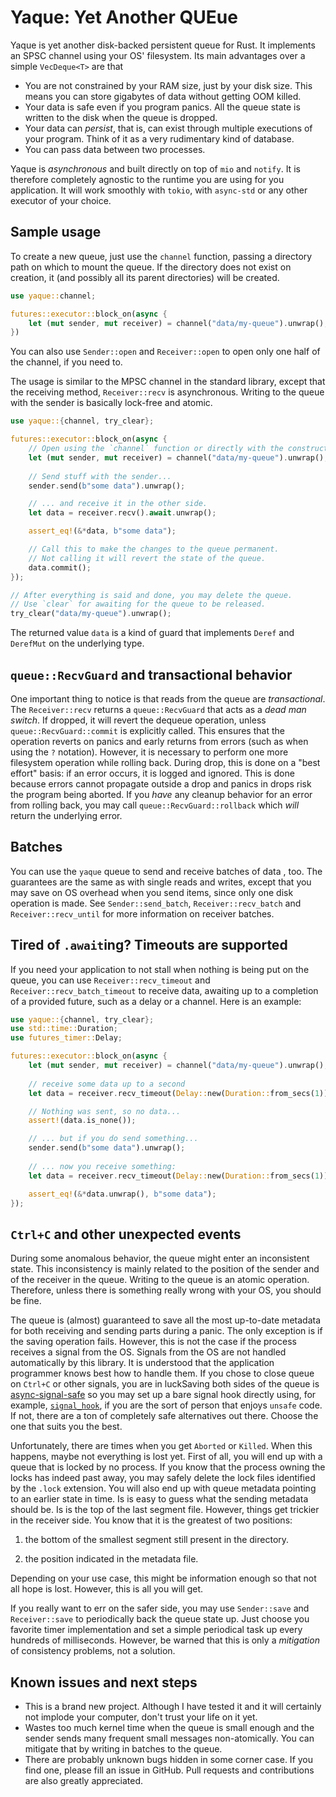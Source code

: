 # Yaque: Yet Another QUEue

Yaque is yet another disk-backed persistent queue for Rust. It implements
an SPSC channel using your OS' filesystem. Its main advantages over a simple
`VecDeque<T>` are that
* You are not constrained by your RAM size, just by your disk size. This
means you can store gigabytes of data without getting OOM killed.
* Your data is safe even if you program panics. All the queue state is
written to the disk when the queue is dropped.
* Your data can *persist*, that is, can exist through multiple executions
of your program. Think of it as a very rudimentary kind of database.
* You can pass data between two processes.

Yaque is _asynchronous_ and built directly on top of `mio` and `notify`.
It is therefore completely agnostic to the runtime you are using for you
application. It will work smoothly with `tokio`, with `async-std` or any
other executor of your choice.

## Sample usage

To create a new queue, just use the `channel` function, passing a
directory path on which to mount the queue. If the directory does not exist
on creation, it (and possibly all its parent directories) will be created.
```rust
use yaque::channel;

futures::executor::block_on(async {
    let (mut sender, mut receiver) = channel("data/my-queue").unwrap();
})
```
You can also use `Sender::open` and `Receiver::open` to open only one
half of the channel, if you need to.

The usage is similar to the MPSC channel in the standard library, except
that the receiving method, `Receiver::recv` is asynchronous. Writing to
the queue with the sender is basically lock-free and atomic.
```rust
use yaque::{channel, try_clear};

futures::executor::block_on(async {
    // Open using the `channel` function or directly with the constructors.
    let (mut sender, mut receiver) = channel("data/my-queue").unwrap();
    
    // Send stuff with the sender...
    sender.send(b"some data").unwrap();

    // ... and receive it in the other side.
    let data = receiver.recv().await.unwrap();

    assert_eq!(&*data, b"some data");

    // Call this to make the changes to the queue permanent.
    // Not calling it will revert the state of the queue.
    data.commit();
});

// After everything is said and done, you may delete the queue.
// Use `clear` for awaiting for the queue to be released.
try_clear("data/my-queue").unwrap();
```
The returned value `data` is a kind of guard that implements `Deref` and
`DerefMut` on the underlying type.

## `queue::RecvGuard` and transactional behavior

One important thing to notice is that reads from the queue are
_transactional_. The `Receiver::recv` returns a `queue::RecvGuard` that acts as
a _dead man switch_. If dropped, it will revert the dequeue operation,
unless `queue::RecvGuard::commit` is explicitly called. This ensures that
the operation reverts on panics and early returns from errors (such as when
using the `?` notation). However, it is necessary to perform one more
filesystem operation while rolling back. During drop, this is done on a
"best effort" basis: if an error occurs, it is logged and ignored. This is done
because errors cannot propagate outside a drop and panics in drops risk the
program being aborted. If you _have_ any cleanup behavior for an error from
rolling back, you may call `queue::RecvGuard::rollback` which _will_ return the
underlying error.

## Batches

You can use the `yaque` queue to send and receive batches of data ,
too. The guarantees are the same as with single reads and writes, except
that you may save on OS overhead when you send items, since only one disk
operation is made. See `Sender::send_batch`, `Receiver::recv_batch` and
`Receiver::recv_until` for more information on receiver batches.

## Tired of `.await`ing? Timeouts are supported

If you need your application to not stall when nothing is being put on the
queue, you can use `Receiver::recv_timeout` and 
`Receiver::recv_batch_timeout` to receive data, awaiting up to a 
completion of a provided future, such as a delay or a channel. Here is an 
example:
```rust
use yaque::{channel, try_clear};
use std::time::Duration;
use futures_timer::Delay;

futures::executor::block_on(async {
    let (mut sender, mut receiver) = channel("data/my-queue").unwrap();
    
    // receive some data up to a second
    let data = receiver.recv_timeout(Delay::new(Duration::from_secs(1))).await.unwrap();

    // Nothing was sent, so no data...
    assert!(data.is_none());

    // ... but if you do send something...
    sender.send(b"some data").unwrap();
 
    // ... now you receive something:
    let data = receiver.recv_timeout(Delay::new(Duration::from_secs(1))).await.unwrap();

    assert_eq!(&*data.unwrap(), b"some data");  
});
```

## `Ctrl+C` and other unexpected events

During some anomalous behavior, the queue might enter an inconsistent state.
This inconsistency is mainly related to the position of the sender and of
the receiver in the queue. Writing to the queue is an atomic operation.
Therefore, unless there is something really wrong with your OS, you should be
fine.

The queue is (almost) guaranteed to save all the most up-to-date metadata
for both receiving and sending parts during a panic. The only exception is
if the saving operation fails. However, this is not the case if the process
receives a signal from the OS. Signals from the OS are not handled
automatically by this library. It is understood that the application
programmer knows best how to handle them. If you chose to close queue on
`Ctrl+C` or other signals, you are in luckSaving both sides of the queue
is [async-signal-safe](https://man7.org/linux/man-pages/man7/signal-safety.7.html)
so you may set up a bare signal hook directly using, for example,
[`signal_hook`](https://docs.rs/signal-hook/), if you are the sort of person
that enjoys `unsafe` code. If not, there are a ton of completely safe
alternatives out there. Choose the one that suits you the best.

Unfortunately, there are times when you get `Aborted` or `Killed`. When this
happens, maybe not everything is lost yet. First of all, you will end up
with a queue that is locked by no process. If you know that the process
owning the locks has indeed past away, you may safely delete the lock files
identified by the `.lock` extension. You will also end up with queue
metadata pointing to an earlier state in time. Is is easy to guess what the
sending metadata should be. Is is the top of the last segment file. However,
things get trickier in the receiver side. You know that it is the greatest
of two positions:

1. the bottom of the smallest segment still present in the directory.

2. the position indicated in the metadata file.

Depending on your use case, this might be information enough so that not all
hope is lost. However, this is all you will get.

If you really want to err on the safer side, you may use `Sender::save`
and `Receiver::save` to periodically back the queue state up. Just choose
you favorite timer implementation and set a simple periodical task up every
hundreds of milliseconds. However, be warned that this is only a _mitigation_
of consistency problems, not a solution.

## Known issues and next steps

* This is a brand new project. Although I have tested it and it will
certainly not implode your computer, don't trust your life on it yet.
* Wastes too much kernel time when the queue is small enough and the sender
sends many frequent small messages non-atomically. You can mitigate that by
writing in batches to the queue.
* There are probably unknown bugs hidden in some corner case. If you find
one, please fill an issue in GitHub. Pull requests and contributions are
also greatly appreciated.
